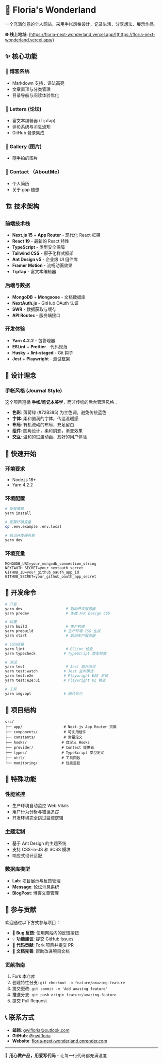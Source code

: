 # 🌟 Floria's Wonderland

一个充满创意的个人网站，采用手帐风格设计，记录生活、分享想法、展示作品。

**🌐 线上地址**: [https://floria-next-wonderland.vercel.app/](https://floria-next-wonderland.vercel.app/)

## ✨ 核心功能

### 📝 **博客系统**

- Markdown 支持，语法高亮
- 文章置顶与分类管理
- 目录导航与阅读体验优化

### 💌 **Letters (论坛)**

- 富文本编辑器 (TipTap)
- 评论系统与消息通知
- GitHub 登录集成

### 🎨 **Gallery (图片)**

- 随手拍的图片

### 👋 **Contact （AboutMe）**

- 个人简历
- 关于 gap 随想

## 🏗️ 技术架构

### 前端技术栈

- **Next.js 15** + **App Router** - 现代化 React 框架
- **React 19** - 最新的 React 特性
- **TypeScript** - 类型安全保障
- **Tailwind CSS** - 原子化样式框架
- **Ant Design v5** - 企业级 UI 组件库
- **Framer Motion** - 流畅动画效果
- **TipTap** - 富文本编辑器

### 后端与数据

- **MongoDB** + **Mongoose** - 文档数据库
- **NextAuth.js** - GitHub OAuth 认证
- **SWR** - 数据获取与缓存
- **API Routes** - 服务端接口

### 开发体验

- **Yarn 4.2.2** - 包管理器
- **ESLint** + **Prettier** - 代码规范
- **Husky** + **lint-staged** - Git 钩子
- **Jest** + **Playwright** - 测试框架

## 🎨 设计理念

### 手帐风格 (Journal Style)

这个项目遵循 **手帐/笔记本美学**，而非传统的后台管理风格：

- **色彩**: 薄荷绿 (#72B385) 为主色调，避免传统蓝色
- **字体**: 柔和圆润的字体，传达温暖感
- **布局**: 有机流动的布局，充足留白
- **组件**: 圆角设计，柔和阴影，渐变效果
- **交互**: 温和的过渡动画，友好的用户体验

## 🚀 快速开始

### 环境要求

- Node.js 18+
- Yarn 4.2.2

### 环境配置

```bash
# 安装依赖
yarn install

# 配置环境变量
cp .env.example .env.local

# 启动开发服务器
yarn dev
```

### 环境变量

```env
MONGODB_URI=your_mongodb_connection_string
NEXTAUTH_SECRET=your_nextauth_secret
GITHUB_ID=your_github_oauth_app_id
GITHUB_SECRET=your_github_oauth_app_secret
```

## 📜 开发命令

```bash
# 开发
yarn dev                    # 启动开发服务器
yarn predev                 # 生成 Ant Design CSS

# 构建
yarn build                  # 生产构建
yarn prebuild              # 生产环境 CSS 生成
yarn start                  # 启动生产服务器

# 代码质量
yarn lint                   # ESLint 检查
yarn typecheck             # TypeScript 类型检查

# 测试
yarn test                   # Jest 单元测试
yarn test:watch            # Jest 监听模式
yarn test:e2e              # Playwright E2E 测试
yarn test:e2e:ui           # Playwright UI 模式

# 工具
yarn img:opt               # 图片优化
```

## 📁 项目结构

```
src/
├── app/                   # Next.js App Router 页面
├── components/            # 可复用组件
├── constants/             # 常量定义
├── hooks/                # 自定义 Hooks
├── provider/             # Context 提供者
├── types/                # TypeScript 类型定义
├── util/                 # 工具函数
└── monitoring/           # 性能监控
```

## 🔧 特殊功能

### 性能监控

- 生产环境自动监控 Web Vitals
- 用户行为分析与错误追踪
- 开发环境完全跳过监控逻辑

### 主题定制

- 基于 Ant Design 的主题系统
- 支持 CSS-in-JS 和 SCSS 模块
- 响应式设计适配

### 数据库模型

- **Lab**: 项目展示与反馈管理
- **Message**: 论坛消息系统
- **BlogPost**: 博客文章管理

## 🤝 参与贡献

欢迎通过以下方式参与项目：

- 🐛 **Bug 反馈**: 使用网站内的反馈按钮
- 💡 **功能建议**: 提交 GitHub Issues
- 🔧 **代码贡献**: Fork 项目并提交 PR
- 📝 **文档完善**: 帮助改进项目文档

### 贡献指南

1. Fork 本仓库
2. 创建特性分支: `git checkout -b feature/amazing-feature`
3. 提交更改: `git commit -m 'Add amazing feature'`
4. 推送分支: `git push origin feature/amazing-feature`
5. 提交 Pull Request

## 📞 联系方式

- **邮箱**: gwifloria@outlook.com
- **GitHub**: [@gwifloria](https://github.com/gwifloria)
- **Website**: [floria-next-wonderland.onrender.com](https://floria-next-wonderland.onrender.com)

---

💚 **用心做产品，用爱写代码** - 让每一行代码都充满温度
